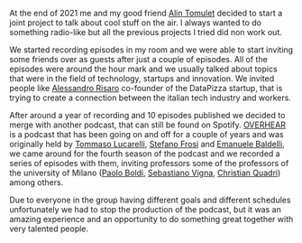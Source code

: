 At the end of 2021 me and my good friend <a href="https://www.linkedin.com/in/alin-tomulet/">Alin Tomulet</a> decided to start a joint project to talk about cool stuff on the air. I always wanted to do something radio-like but all the previous projects I tried did non work out.

We started recording episodes in my room and we were able to start inviting some friends over as guests after just a couple of episodes. All of the episodes were around the hour mark and we usually talked about topics that were in the field of technology, startups and innovation. We invited people like <a href="https://www.linkedin.com/in/alessandrorisaro/">Alessandro Risaro</a> co-founder of the DataPizza startup, that is trying to create a connection between the italian tech industry and workers.

After around a year of recording and 10 episodes published we decided to merge with another podcast, that can still be found on Spotify. <a href="https://open.spotify.com/show/11kIqeinNDiluu7TpsYsEm">OVERHEAR</a> is a podcast that has been going on and off for a couple of years and was originally held by <a href="https://www.linkedin.com/in/tommaso-lucarelli-ba4483177/">Tommaso Lucarelli</a>, <a href="https://www.linkedin.com/in/stefano-frosi-a377a1158/">Stefano Frosi</a> and <a href="https://www.linkedin.com/in/emabaldelli/">Emanuele Baldelli</a>, we came around for the fourth season of the podcast and we recorded a series of episodes with them, inviting professors some of the professors of the university of Milano (<a href="https://boldi.di.unimi.it/">Paolo Boldi</a>, <a href="https://vigna.di.unimi.it/">Sebastiano Vigna</a>, <a href="https://homes.di.unimi.it/quadri/">Christian Quadri</a>) among others.

Due to everyone in the group having different goals and different schedules unfortunately we had to stop the production of the podcast, but it was an amazing experience and an opportunity to do something great together with very talented people.
